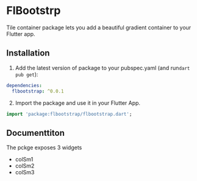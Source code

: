
# FlBootstrp

Tile container package lets you add a beautiful gradient container to your Flutter app.

## Installation 

1. Add the latest version of package to your pubspec.yaml (and run`dart pub get`):
```yaml
dependencies:
  flbootstrap: ^0.0.1
```
2. Import the package and use it in your Flutter App.
```dart
import 'package:flbootstrap/flbootstrap.dart';
```

## Documenttiton
The pckge exposes 3 widgets 
- colSm1
- colSm2
- colSm3


